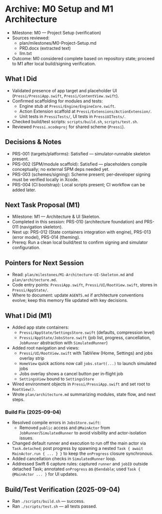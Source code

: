 # Archive: M0 Setup and M1 Architecture

- Milestone: M0 — Project Setup (verification)
- Sources reviewed:
  - plan/milestones/M0-Project-Setup.md
  - PRD.docx (extracted text)
  - llm.txt
- Outcome: M0 considered complete based on repository state; proceed to M1 after local build/signing verification.

## What I Did
- Validated presence of app target and placeholder UI (`Pressi/PressiApp.swift`, `Pressi/ContentView.swift`).
- Confirmed scaffolding for modules and tests:
  - Engine stub at `Pressi/Engine/EngineCore.swift`.
  - Action Extension scaffold at `Pressi/Extensions/ActionExtension/`.
  - Unit tests in `PressiTests/`, UI tests in `PressiUITests/`.
- Checked build/test scripts: `scripts/build.sh`, `scripts/test.sh`.
- Reviewed `Pressi.xcodeproj` for shared scheme (`Pressi`).

## Decisions & Notes
- PRS-001 (targets/platforms): Satisfied — simulator‑runnable skeleton present.
- PRS-002 (SPM/module scaffold): Satisfied — placeholders compile conceptually; no external SPM deps needed yet.
- PRS-003 (schemes/signing): Scheme present; per‑developer signing must be verified locally in Xcode.
- PRS-004 (CI bootstrap): Local scripts present; CI workflow can be added later.

## Next Task Proposal (M1)
- Milestone: M1 — Architecture & UI Skeleton.
- Completed in this session: PRS-010 (architecture foundation) and PRS-011 (navigation skeleton).
- Next up: PRS-012 (State containers integration with engine), PRS-013 (error model), PRS-014 (theming).
- Prereq: Run a clean local build/test to confirm signing and simulator configuration.

## Pointers for Next Session
- Read: `plan/milestones/M1-Architecture-UI-Skeleton.md` and `plan/architecture.md`.
- Code entry points: `PressiApp.swift`, `Pressi/UI/RootView.swift`, stores in `Pressi/AppState/`.
- Where to document: update `AGENTS.md` if architecture conventions evolve; keep this memory file updated with key decisions.

## What I Did (M1)
- Added app state containers:
  - `Pressi/AppState/SettingsStore.swift` (defaults, compression level)
  - `Pressi/AppState/JobsStore.swift` (job list, progress, cancellation, `JobRunner` abstraction with `SimulatedRunner`)
- Added root navigation and views:
  - `Pressi/UI/RootView.swift` with TabView (Home, Settings) and jobs overlay strip
  - `HomeView` quick actions now call `jobs.start(...)` to launch simulated jobs
  - Jobs overlay shows a cancel button per in‑flight job
  - `SettingsView` bound to `SettingsStore`
- Wired environment objects in `Pressi/PressiApp.swift` and set root to `RootView()`.
- Wrote `plan/architecture.md` summarizing modules, state flow, and next steps.

### Build Fix (2025-09-04)
- Resolved compile errors in `JobsStore.swift`:
  - Removed `public` access and `@MainActor` from `JobRunner`/`SimulatedRunner` to avoid visibility and actor-isolation issues.
- Changed default runner and execution to run off the main actor via `Task.detached`; post progress by spawning a nested `Task { await MainActor.run { ... } }` to keep the `onProgress` closure synchronous.
- Added cancellation checks in `SimulatedRunner` loop.
- Addressed Swift 6 capture rules: captured `runner` and `jobID` outside detached Task; annotated `onProgress` as `@Sendable`; used `Task { @MainActor ... }` for UI updates.

## Build/Test Verification (2025-09-04)
- Ran `./scripts/build.sh` — success.
- Ran `./scripts/test.sh` — all tests passed.

